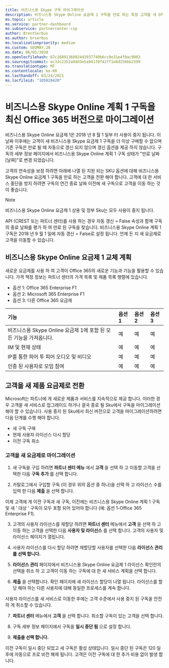 ```yaml
---
title: 비즈니스용 Skype 구독 마이그레이션
description: 비즈니스용 Skype Online 요금제 1 구독을 만료 하는 특정 고객을 새 Office 365 버전으로 마이그레이션하는 방법 및 시기에 대해 알아봅니다.
ms.topic: article
ms.service: partner-dashboard
ms.subservice: partnercenter-csp
author: BrentSerbus
ms.author: brserbus
ms.localizationpriority: medium
ms.custom: SEOMAY.20
ms.date: 06/03/2020
ms.openlocfilehash: 67c1689136892443937748b6cc9e31e4f0ac9983
ms.sourcegitcommit: ec33c2352a9dd3e5a941f0f42ff1e8d256bb2399
ms.translationtype: MT
ms.contentlocale: ko-KR
ms.lasthandoff: 03/24/2021
ms.locfileid: "105028420"
---
```

# <a name="migrate-skype-for-business-online-plan-1-subscriptions-to-newer-office-365-versions"></a>비즈니스용 Skype Online 계획 1 구독을 최신 Office 365 버전으로 마이그레이션

비즈니스용 Skype Online 요금제 1은 2018 년 8 월 1 일부 터 사용이 중지 됩니다. 이 날짜 이후에는 고객이 새 비즈니스용 Skype 요금제 1 구독을 더 이상 구매할 수 없으며 기존 구독은 만료 될 때 자동으로 갱신 되지 않으며 갱신 옵션을 제공 하지 않습니다. 구독의 세부 정보 페이지에서 비즈니스용 Skype Online 계획 1 구독 상태가 "만료 날짜 [날짜]"로 변경 되었습니다.  

고객의 연속성을 보장 하려면 아래에 나열 된 지원 되는 SKU 옵션에 대해 비즈니스용 Skype Online 요금제 1 구독을 만료 하는 고객을 전환 해야 합니다. 고객에 대 한 서비스 중단을 방지 하려면 구독의 연간 종료 날짜 이전에 새 구독으로 고객을 이동 하는 것이 좋습니다. 

>[!NOTE]
>비즈니스용 Skype Online 요금제 1 상용 및 정부 Sku는 모두 사용이 중지 됩니다.

API (CREST 또는 파트너 센터)를 사용 하는 경우 자동 갱신 = False 속성과 함께 구독의 종료 날짜를 평가 하 여 만료 된 구독을 찾습니다. 비즈니스용 Skype Online 계획 1 구독은 2018 년 9 월 1 일에 자동 갱신 = False로 설정 됩니다. 언제 든 지 새 요금제로 고객을 이동할 수 있습니다. 

## <a name="skype-for-business-online-plan-1-replacement-plans"></a>비즈니스용 Skype Online 요금제 1 교체 계획

새로운 요금제를 사용 하 여 고객이 Office 365의 새로운 기능과 기능을 활용할 수 있습니다. 가격 책정 정보는 파트너 센터의 가격 목록 및 제품 목록 행렬에 있습니다. 

- 옵션 1: Office 365 Enterprise F1
- 옵션 2: Microsoft 365 Enterprise F1
- 옵션 3: 다른 Office 365 요금제

|**기능**    |**옵션 1**   |**옵션 2**   |**옵션 3**   |
|:-----------------|:-----------------|:-------------|:------------|
|비즈니스용 Skype Online 요금제 1에 포함 된 모든 기능을 가져옵니다.|예   |예   |예   |
|IM 및 현재 상태 |예   |예   |예   |
|IP를 통한 피어 투 피어 오디오 및 비디오|예   |예   |예   
|인증 된 사용자로 모임 참여| 예   |예   |예   |

## <a name="transition-customers-to-new-product-plans"></a>고객을 새 제품 요금제로 전환

Microsoft는 파트너에 게 새로운 제품과 서비스를 지속적으로 제공 합니다. 이러한 경우 고객을 새 서비스로 업그레이드 하거나 결국 종료 될 Sku에서 구독을 마이그레이션해야 할 수 있습니다. 사용 중지 된 Sku에서 최신 버전으로 고객을 마이그레이션하려면 다음 단계를 수행 해야 합니다.

- 새 구독 구매
- 현재 사용자 라이선스 다시 할당
- 이전 구독 취소

### <a name="migrate-your-customers-to-new-plans"></a>고객을 새 요금제로 마이그레이션

1. 새 구독을 구입 하려면 **파트너 센터 메뉴** 에서 **고객** 을 선택 하 고 이동할 고객을 선택한 다음 **구독 추가** 를 선택 합니다.

2. 카탈로그에서 구입할 구독 (이 경우 위의 옵션 중 하나)을 선택 하 고 라이선스 수를 입력 한 다음 **제출** 을 선택 합니다. 

이제 고객에 게 이전 구독과 새 구독, 이전에는 비즈니스용 Skype Online 계획 1 구독 및 새 ' 대상 ' 구독이 모두 포함 되어 있어야 합니다 (예: 옵션 1-Office 365 Enterprise F1).

3. 고객의 사용자 라이선스를 재할당 하려면 **파트너 센터** 메뉴에서 **고객** 을 선택 하 고 이동 하는 고객을 선택한 다음 **사용자 및 라이선스** 를 선택 합니다. 고객의 사용자 및 라이선스 페이지가 열립니다.

4. 사용자 라이선스를 다시 할당 하려면 재할당할 사용자를 선택한 다음 **라이선스 관리를 선택 합니다.**

5. **라이선스 관리** 페이지에서 비즈니스용 Skype Online 요금제 1 라이선스 확인란의 선택을 취소 하 고 고객이 이동 하는 구독에 대 한 새 서비스 계획을 선택 합니다.

6. **제출** 을 선택합니다. 확인 페이지에 새 라이선스 할당이 나열 됩니다. 라이선스를 할당 해야 하는 다른 사용자에 대해 동일한 프로세스를 계속 합니다.

사용자 라이선스를 새 서비스로 이동한 후에는 고객 수준에서 사용 중지 된 구독을 안전 하 게 취소할 수 있습니다.

7. **파트너 센터** 메뉴에서 **고객** 을 선택 합니다. 취소할 구독이 있는 고객을 선택 합니다.

8. 구독 세부 정보 페이지에서 구독을 **일시 중단 됨** 으로 설정 합니다.

9. **제출을 선택 합니다.**

이전 구독이 일시 중단 되었고 새 구독은 활성 상태입니다. 일시 중단 된 구독은 120 일 후에 자동으로 프로 비전 해제 됩니다. 고객은 이전 구독에 대 한 추가 비용 없이 발생 합니다.

